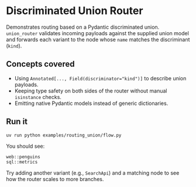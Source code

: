 # Discriminated Union Router

Demonstrates routing based on a Pydantic discriminated union. `union_router` validates
incoming payloads against the supplied union model and forwards each variant to the node
whose `name` matches the discriminant (`kind`).

## Concepts covered

- Using `Annotated[..., Field(discriminator="kind")]` to describe union payloads.
- Keeping type safety on both sides of the router without manual `isinstance` checks.
- Emitting native Pydantic models instead of generic dictionaries.

## Run it

```bash
uv run python examples/routing_union/flow.py
```

You should see:

```
web::penguins
sql::metrics
```

Try adding another variant (e.g., `SearchApi`) and a matching node to see how the router
scales to more branches.
